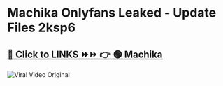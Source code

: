 
 # Machika Onlyfans Leaked - Update Files 2ksp6

## <h2><a href="https://clipsfans.com/Machika&ref=git">🔗 Click to LINKS ⏩⏩ 👉 🟢 Machika </a></h2>

<a href="https://clipsfans.com/Machika&ref=git" rel="nofollow" data-target="animated-image.originalLink"><img src="https://i.ibb.co.com/xMMVF88/686577567.gif" alt="Viral Video Original" style="max-width: 100%; display: inline-block;" data-target="animated-image.originalImage"></a>

